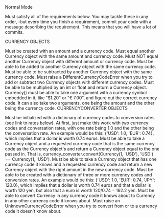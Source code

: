Normal Mode

Must satisfy all of the requirements below. You may tackle these in any order,
-but every time you finish a requirement, commit your code with a message describing the requirement. This means that you will have a lot of commits.


CURRENCY OBJECTS

Must be created with an amount and a currency code.
Must equal another Currency object with the same amount and currency code.
Must NOT equal another Currency object with different amount or currency code.
Must be able to be added to another Currency object with the same currency code.
Must be able to be subtracted by another Currency object with the same currency code.
Must raise a DifferentCurrencyCodeError when you try to add or subtract two Currency objects with different currency codes.
Must be able to be multiplied by an int or float and return a Currency object.
Currency() must be able to take one argument with a currency symbol embedded in it, like "$1.20" or "€ 7.00", and figure out the correct currency code. It can also take two arguments, one being the amount and the other being the currency code.
CURRENCYCONVERTER OBJECTS

Must be initialized with a dictionary of currency codes to conversion rates (see link to rates below).
At first, just make this work with two currency codes and conversation rates, with one rate being 1.0 and the other being the conversation rate. An example would be this: {'USD': 1.0, 'EUR': 0.74}, which implies that a dollar is worth 0.74 euros.
Must be able to take a Currency object and a requested currency code that is the same currency code as the Currency object's and return a Currency object equal to the one passed in. That is, currency_converter.convert(Currency(1, 'USD'), 'USD') == Currency(1, 'USD').
Must be able to take a Currency object that has one currency code it knows and a requested currency code and return a new Currency object with the right amount in the new currency code.
Must be able to be created with a dictionary of three or more currency codes and conversion rates. An example would be this: {'USD': 1.0, 'EUR': 0.74, 'JPY': 120.0}, which implies that a dollar is worth 0.74 euros and that a dollar is worth 120 yen, but also that a euro is worth 120/0.74 = 162.2 yen.
Must be able to convert Currency in any currency code it knows about to Currency in any other currency code it knows about.
Must raise an UnknownCurrencyCodeError when you try to convert from or to a currency code it doesn't know about.
